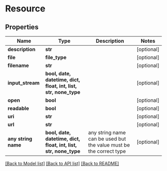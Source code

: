 # Resource


## Properties
Name | Type | Description | Notes
------------ | ------------- | ------------- | -------------
**description** | **str** |  | [optional] 
**file** | **file_type** |  | [optional] 
**filename** | **str** |  | [optional] 
**input_stream** | **bool, date, datetime, dict, float, int, list, str, none_type** |  | [optional] 
**open** | **bool** |  | [optional] 
**readable** | **bool** |  | [optional] 
**uri** | **str** |  | [optional] 
**url** | **str** |  | [optional] 
**any string name** | **bool, date, datetime, dict, float, int, list, str, none_type** | any string name can be used but the value must be the correct type | [optional]

[[Back to Model list]](../README.md#documentation-for-models) [[Back to API list]](../README.md#documentation-for-api-endpoints) [[Back to README]](../README.md)


